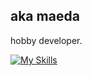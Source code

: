## aka maeda

<!--
**mae-da/mae-da** is a ✨ _special_ ✨ repository because its `README.md` (this file) appears on your GitHub profile.

Here are some ideas to get you started:

- 🔭 I’m currently working on ...
- 🌱 I’m currently learning ...
- 👯 I’m looking to collaborate on ...
- 🤔 I’m looking for help with ...
- 💬 Ask me about ...
- 📫 How to reach me: ...
- 😄 Pronouns: ...
- ⚡ Fun fact: ...
-->

hobby developer.

[![My Skills](https://skillicons.dev/icons?i=js,ts,nodejs,express,nextjs,firebase,gcp,linux,mongodb,ps,postgres,prisma,react,redux,vercel,vim&perline=8)](https://skillicons.dev)

